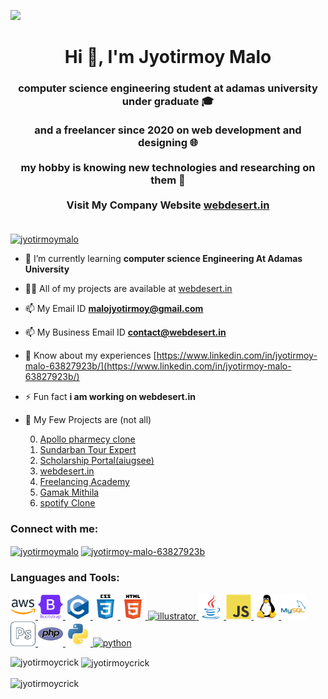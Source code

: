 <img src="https://res.cloudinary.com/ds2xh85dt/image/upload/v1727112778/Jyotirmoy_Malo-min_wntbjs.webp" style="background-size:cover;"><h1 align="center">Hi 👋, I'm Jyotirmoy Malo</h1>
<h3 align="center">computer science engineering student at adamas university under graduate 🎓<br><br>and a freelancer since 2020 on web development and designing 🌐<br><br> my hobby is knowing new technologies and researching on them 📖<br><br> Visit My Company Website <a href="https://webdesert.in" style="font-weight:700;">webdesert.in</a><br><br></h3>

<p align="left"> <a href="https://twitter.com/jyotirmoymalo" target="blank"><img src="https://img.shields.io/twitter/follow/jyotirmoymalo?logo=twitter&style=for-the-badge" alt="jyotirmoymalo" /></a> </p>

- 🌱 I’m currently learning **computer science Engineering At Adamas University**

- 👨‍💻 All of my projects are available at [webdesert.in](https://webdesert.in)

- 📫 My Email ID **malojyotirmoy@gmail.com**

- 📫 My Business Email ID **contact@webdesert.in**

- 📄 Know about my experiences [https://www.linkedin.com/in/jyotirmoy-malo-63827923b/](https://www.linkedin.com/in/jyotirmoy-malo-63827923b/)

- ⚡ Fun fact **i am working on webdesert.in**

- 🙏 My Few Projects are (not all)

  0. <a href="https://apollopharma.netlify.app/">Apollo pharmecy clone</a>
  1. <a href="https://sundarbantourexpert.com">Sundarban Tour Expert</a>
  2. <a href="https://aiugsee.co.in">Scholarship Portal(aiugsee)</a>
  3. <a href="https://webdesert.in">webdesert.in</a>
  4. <a href="https://academy.aiugsee.co.in">Freelancing Academy</a>
  5. <a href="https://gamakmithila.com">Gamak Mithila</a>
  5. <a href="https://spotify-clone-malo.netlify.app/">spotify Clone</a>
  
<h3 align="left">Connect with me:</h3>
<p align="left">
<a href="https://twitter.com/jyotirmoymalo" target="blank"><img align="center" src="https://raw.githubusercontent.com/rahuldkjain/github-profile-readme-generator/master/src/images/icons/Social/twitter.svg" alt="jyotirmoymalo" height="30" width="40" /></a>
<a href="https://linkedin.com/in/jyotirmoy-malo-63827923b" target="blank"><img align="center" src="https://raw.githubusercontent.com/rahuldkjain/github-profile-readme-generator/master/src/images/icons/Social/linked-in-alt.svg" alt="jyotirmoy-malo-63827923b" height="30" width="40" /></a>
</p>

<h3 align="left">Languages and Tools:</h3>
<p align="left"> <a href="https://aws.amazon.com" target="_blank" rel="noreferrer"> <img src="https://raw.githubusercontent.com/devicons/devicon/master/icons/amazonwebservices/amazonwebservices-original-wordmark.svg" alt="aws" width="40" height="40"/> </a> <a href="https://getbootstrap.com" target="_blank" rel="noreferrer"> <img src="https://raw.githubusercontent.com/devicons/devicon/master/icons/bootstrap/bootstrap-plain-wordmark.svg" alt="bootstrap" width="40" height="40"/> </a> <a href="https://www.cprogramming.com/" target="_blank" rel="noreferrer"> <img src="https://raw.githubusercontent.com/devicons/devicon/master/icons/c/c-original.svg" alt="c" width="40" height="40"/> </a> <a href="https://www.w3schools.com/css/" target="_blank" rel="noreferrer"> <img src="https://raw.githubusercontent.com/devicons/devicon/master/icons/css3/css3-original-wordmark.svg" alt="css3" width="40" height="40"/> </a> <a href="https://www.w3.org/html/" target="_blank" rel="noreferrer"> <img src="https://raw.githubusercontent.com/devicons/devicon/master/icons/html5/html5-original-wordmark.svg" alt="html5" width="40" height="40"/> </a> <a href="https://www.adobe.com/in/products/illustrator.html" target="_blank" rel="noreferrer"> <img src="https://www.vectorlogo.zone/logos/adobe_illustrator/adobe_illustrator-icon.svg" alt="illustrator" width="40" height="40"/> </a> <a href="https://www.java.com" target="_blank" rel="noreferrer"> <img src="https://raw.githubusercontent.com/devicons/devicon/master/icons/java/java-original.svg" alt="java" width="40" height="40"/> </a> <a href="https://developer.mozilla.org/en-US/docs/Web/JavaScript" target="_blank" rel="noreferrer"> <img src="https://raw.githubusercontent.com/devicons/devicon/master/icons/javascript/javascript-original.svg" alt="javascript" width="40" height="40"/> </a> <a href="https://www.linux.org/" target="_blank" rel="noreferrer"> <img src="https://raw.githubusercontent.com/devicons/devicon/master/icons/linux/linux-original.svg" alt="linux" width="40" height="40"/> </a> <a href="https://www.mysql.com/" target="_blank" rel="noreferrer"> <img src="https://raw.githubusercontent.com/devicons/devicon/master/icons/mysql/mysql-original-wordmark.svg" alt="mysql" width="40" height="40"/> </a> <a href="https://www.photoshop.com/en" target="_blank" rel="noreferrer"> <img src="https://raw.githubusercontent.com/devicons/devicon/master/icons/photoshop/photoshop-line.svg" alt="photoshop" width="40" height="40"/> </a> <a href="https://www.php.net" target="_blank" rel="noreferrer"> <img src="https://raw.githubusercontent.com/devicons/devicon/master/icons/php/php-original.svg" alt="php" width="40" height="40"/> </a> <a href="https://www.python.org" target="_blank" rel="noreferrer"> <img src="https://raw.githubusercontent.com/devicons/devicon/master/icons/python/python-original.svg" alt="python" width="40" height="40"/> </a> <a href="https://www.wordpress.org" target="_blank" rel="noreferrer"> <img src="https://upload.wikimedia.org/wikipedia/commons/thumb/9/98/WordPress_blue_logo.svg/768px-WordPress_blue_logo.svg.png" alt="python" width="40" height="40"/> </a> </p>

<p><img align="left" src="https://github-readme-stats.vercel.app/api/top-langs?username=jyotirmoycrick&show_icons=true&locale=en&layout=compact" alt="jyotirmoycrick" /></p>

<p>&nbsp;<img align="center" src="https://github-readme-stats.vercel.app/api?username=jyotirmoycrick&show_icons=true&locale=en" alt="jyotirmoycrick" /></p>

<p><img align="center" src="https://github-readme-streak-stats.herokuapp.com/?user=jyotirmoycrick&" alt="jyotirmoycrick" /></p>
